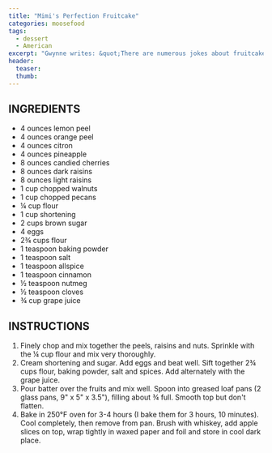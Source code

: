 ```yaml
---
title: "Mimi's Perfection Fruitcake"
categories: moosefood
tags:
  - dessert
  - American
excerpt: "Gwynne writes: &quot;There are numerous jokes about fruitcake ... this will change anyone's mind! It is absolutely wonderful and was always a gift from grandma. It always arrived cold from the attic and in a shoe box!&quot;"
header:
  teaser: 
  thumb: 
---
```


## INGREDIENTS
* 4 ounces lemon peel
* 4 ounces orange peel
* 4 ounces citron
* 4 ounces pineapple
* 8 ounces candied cherries
* 8 ounces dark raisins
* 8 ounces light raisins
* 1 cup chopped walnuts
* 1 cup chopped pecans
* ¼ cup flour
* 1 cup shortening
* 2 cups brown sugar
* 4 eggs
* 2¾ cups flour
* 1 teaspoon baking powder
* 1 teaspoon salt
* 1 teaspoon allspice
* 1 teaspoon cinnamon
* ½ teaspoon nutmeg
* ½ teaspoon cloves
* ¾ cup grape juice

## INSTRUCTIONS
1. Finely chop and mix together the peels, raisins and nuts. Sprinkle with the ¼ cup flour and mix very thoroughly.
2. Cream shortening and sugar. Add eggs and beat well. Sift together 2¾ cups flour, baking powder, salt and spices. Add alternately with the grape juice.
3. Pour batter over the fruits and mix well. Spoon into greased loaf pans (2 glass pans, 9" x 5" x 3.5"), filling about ¾ full. Smooth top but don't flatten.
4. Bake in 250°F oven for 3-4 hours (I bake them for 3 hours, 10 minutes). Cool completely, then remove from pan. Brush with whiskey, add apple slices on top, wrap tightly in waxed paper and foil and store in cool dark place.